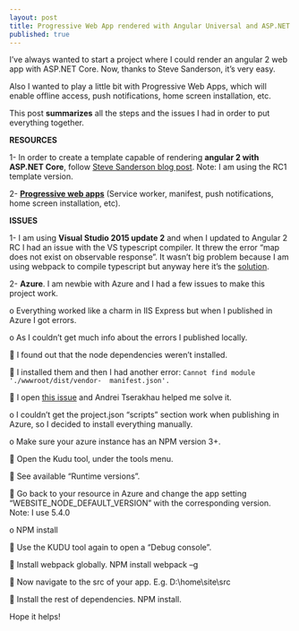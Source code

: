 ```yaml
---
layout: post
title: Progressive Web App rendered with Angular Universal and ASP.NET Core
published: true
---
```


I’ve always wanted to start a project where I could render an angular 2 web app with ASP.NET Core. Now, thanks to Steve Sanderson, it’s very easy. 

Also I wanted to play a little bit with Progressive Web Apps, which will enable offline access, push notifications, home screen installation, etc.

This post **summarizes** all the steps and the issues I had in order to put everything together.



**RESOURCES**

1-	In order to create a template capable of rendering **angular 2 with ASP.NET Core**, follow [Steve Sanderson blog post]. Note: I am using the RC1 template version.

2- **[Progressive web apps]** (Service worker, manifest, push notifications, home screen installation, etc).



**ISSUES**

1-	I am using **Visual Studio 2015 update 2** and when I updated to Angular 2 RC I had an issue with the VS typescript compiler. It threw the error “map does not exist on observable response”. It wasn’t big problem because I am using webpack to compile typescript but anyway here it’s the [solution]. 

2-	**Azure**. I am newbie with Azure and I had a few issues to make this project work.

  o	Everything worked like a charm in IIS Express but when I published in Azure I got errors.
 
  o	As I couldn’t get much info about the errors I published locally.
  
  	I found out that the node dependencies weren’t installed.
 
  	I installed them and then I had another error:  `Cannot find module './wwwroot/dist/vendor-  manifest.json'.`
 
  	I open [this issue] and Andrei Tserakhau helped me solve it.
 
  o	I couldn’t get the project.json “scripts” section work when publishing in Azure, so I decided to install everything manually.

  o	Make sure your azure instance has an NPM version 3+. 

  	Open the Kudu tool, under the tools menu.
 
  	See available “Runtime versions”.
 
  	Go back to your resource in Azure and change the app setting “WEBSITE_NODE_DEFAULT_VERSION” with the corresponding version. Note: I use 5.4.0
 
  o	NPM install

  	Use the KUDU tool again to open a “Debug console”. 
  
  	Install webpack globally. NPM install webpack –g
 
  	Now navigate to the src of your app. E.g. D:\home\site\src
 
  	Install the rest of dependencies. NPM install.

 
Hope it helps!

[Steve Sanderson blog post]: <http://blog.stevensanderson.com/2016/05/02/angular2-react-knockout-apps-on-aspnet-core>
[Progressive web apps]: <https://developers.google.com/web/fundamentals/getting-started/your-first-progressive-web-app>
[solution]: <https://github.com/Microsoft/TypeScript/issues/8518>
[this issue]: <https://github.com/aspnet/JavaScriptServices/issues/104>
